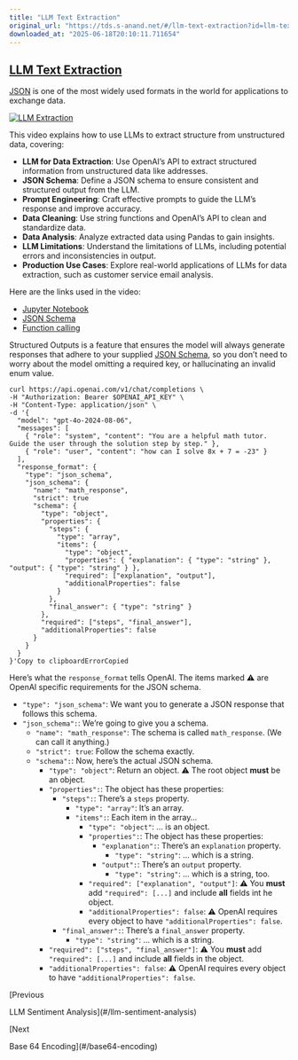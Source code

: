 ```yaml
---
title: "LLM Text Extraction"
original_url: "https://tds.s-anand.net/#/llm-text-extraction?id=llm-text-extraction"
downloaded_at: "2025-06-18T20:10:11.711654"
---
```


[LLM Text Extraction](#/llm-text-extraction?id=llm-text-extraction)
-------------------------------------------------------------------

[JSON](#/json) is one of the most widely used formats in the world for applications to exchange data.

[![LLM Extraction](https://i.ytimg.com/vi_webp/72514uGffPE/sddefault.webp)](https://youtu.be/72514uGffPE)

This video explains how to use LLMs to extract structure from unstructured data, covering:

* **LLM for Data Extraction**: Use OpenAI’s API to extract structured information from unstructured data like addresses.
* **JSON Schema**: Define a JSON schema to ensure consistent and structured output from the LLM.
* **Prompt Engineering**: Craft effective prompts to guide the LLM’s response and improve accuracy.
* **Data Cleaning**: Use string functions and OpenAI’s API to clean and standardize data.
* **Data Analysis**: Analyze extracted data using Pandas to gain insights.
* **LLM Limitations**: Understand the limitations of LLMs, including potential errors and inconsistencies in output.
* **Production Use Cases**: Explore real-world applications of LLMs for data extraction, such as customer service email analysis.

Here are the links used in the video:

* [Jupyter Notebook](https://colab.research.google.com/drive/1Z8mG-RPTSYY4qwkoNdzRTc4StbnwOXeE)
* [JSON Schema](https://json-schema.org/)
* [Function calling](https://platform.openai.com/docs/guides/function-calling)

Structured Outputs is a feature that ensures the model will always generate responses that adhere to your supplied
[JSON Schema](https://json-schema.org/overview/what-is-jsonschema), so you don’t need to worry about the model omitting a required key,
or hallucinating an invalid enum value.

```
curl https://api.openai.com/v1/chat/completions \
-H "Authorization: Bearer $OPENAI_API_KEY" \
-H "Content-Type: application/json" \
-d '{
  "model": "gpt-4o-2024-08-06",
  "messages": [
    { "role": "system", "content": "You are a helpful math tutor. Guide the user through the solution step by step." },
    { "role": "user", "content": "how can I solve 8x + 7 = -23" }
  ],
  "response_format": {
    "type": "json_schema",
    "json_schema": {
      "name": "math_response",
      "strict": true
      "schema": {
        "type": "object",
        "properties": {
          "steps": {
            "type": "array",
            "items": {
              "type": "object",
              "properties": { "explanation": { "type": "string" }, "output": { "type": "string" } },
              "required": ["explanation", "output"],
              "additionalProperties": false
            }
          },
          "final_answer": { "type": "string" }
        },
        "required": ["steps", "final_answer"],
        "additionalProperties": false
      }
    }
  }
}'Copy to clipboardErrorCopied
```

Here’s what the `response_format` tells OpenAI. The items marked ⚠️ are OpenAI specific requirements for the JSON schema.

* `"type": "json_schema"`: We want you to generate a JSON response that follows this schema.
* `"json_schema":`: We’re going to give you a schema.
  + `"name": "math_response"`: The schema is called `math_response`. (We can call it anything.)
  + `"strict": true`: Follow the schema exactly.
  + `"schema":`: Now, here’s the actual JSON schema.
    - `"type": "object"`: Return an object. ⚠️ The root object **must** be an object.
    - `"properties":`: The object has these properties:
      * `"steps":`: There’s a `steps` property.
        + `"type": "array"`: It’s an array.
        + `"items":`: Each item in the array…
          - `"type": "object"`: … is an object.
          - `"properties":`: The object has these properties:
            * `"explanation":`: There’s an `explanation` property.
              + `"type": "string"`: … which is a string.
            * `"output":`: There’s an `output` property.
              + `"type": "string"`: … which is a string, too.
          - `"required": ["explanation", "output"]`: ⚠️ You **must** add `"required": [...]` and include **all** fields int he object.
          - `"additionalProperties": false`: ⚠️ OpenAI requires every object to have `"additionalProperties": false`.
      * `"final_answer":`: There’s a `final_answer` property.
        + `"type": "string"`: … which is a string.
    - `"required": ["steps", "final_answer"]`: ⚠️ You **must** add `"required": [...]` and include **all** fields in the object.
    - `"additionalProperties": false`: ⚠️ OpenAI requires every object to have `"additionalProperties": false`.

[Previous

LLM Sentiment Analysis](#/llm-sentiment-analysis)

[Next

Base 64 Encoding](#/base64-encoding)